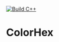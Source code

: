 [![Build C++](https://github.com/K3rpa/myColorHex/actions/workflows/actions.yml/badge.svg)](https://github.com/K3rpa/myColorHex/actions/workflows/actions.yml)
# ColorHex
